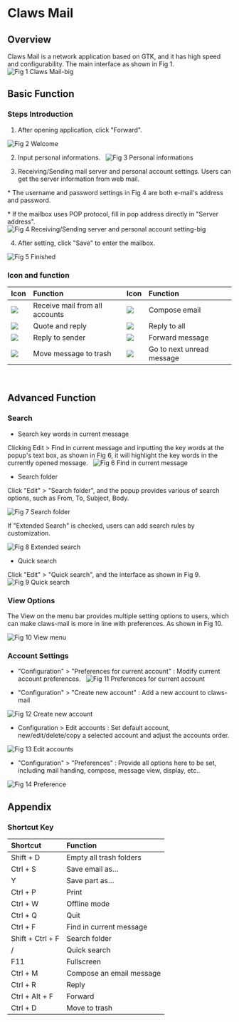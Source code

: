 # Claws Mail
## Overview
Claws Mail is a network application based on GTK, and it has high speed and configurability. The main interface as shown in Fig 1.
 
![Fig 1 Claws Mail-big](image/1.png)
<br>

## Basic Function

### Steps Introduction
1) After opening application, click "Forward".

![Fig 2 Welcome](image/2.png)

2) Input personal informations.
 
![Fig 3 Personal informations](image/3.png)

3) Receiving/Sending mail server and personal account settings. Users can get the server information from web mail.

\* The username and password settings in Fig 4 are both e-mail's address and password.

\* If the mailbox uses POP protocol, fill in pop address directly in "Server address".
 
![Fig 4 Receiving/Sending server and personal account setting-big](image/4.png)

4) After setting, click "Save" to enter the mailbox.

![Fig 5 Finished](image/5.png)

### Icon and function

| Icon | Function | Icon | Function |
| :------------ | :------------ | :------------ | :------------ |
|![](image/icon1.png)| Receive mail from all accounts |![](image/icon2.png)| Compose email 
|![](image/icon3.png)| Quote and reply |![](image/icon4.png)| Reply to all
|![](image/icon5.png)| Reply to sender | ![](image/icon6.png)| Forward message | 
|![](image/icon7.png)| Move message to trash |![](image/icon8.png)| Go to next unread message|

<br>

## Advanced Function
### Search 
* Search key words in current message

Clicking Edit > Find in current message and inputting the key words at the popup's text box, as shown in Fig 6, it will highlight the key words in the currently opened message.
 
![Fig 6 Find in current message](image/6.png)

* Search folder

Click "Edit" > "Search folder", and the popup provides various of search options, such as From, To, Subject, Body.

![Fig 7 Search folder](image/7.png)

If "Extended Search" is checked, users can add search rules by customization. 

![Fig 8 Extended search](image/8.png) 

* Quick search

Click "Edit" > "Quick search", and the interface as shown in Fig 9.
 
![Fig 9 Quick search](image/9.png)

### View Options
The View on the menu bar provides multiple setting options to users, which can make claws-mail is more in line with preferences. As shown in Fig 10.

![Fig 10 View menu](image/10.png)

### Account Settings
* "Configuration" > "Preferences for current account" : Modify current account preferences.
 
![Fig 11 Preferences for current account](image/11.png)

* "Configuration" > "Create new account" : Add a new account to claws-mail

![Fig 12 Create new account](image/12.png)

* Configuration > Edit accounts : Set default account, new/edit/delete/copy a selected account and adjust the accounts order.

![Fig 13 Edit accounts](image/13.png)

* "Configuration" > "Preferences" : Provide all options here to be set, including mail handing, compose, message view, display, etc..

![Fig 14 Preference](image/14.png)
<br>

## Appendix
### Shortcut Key

| Shortcut | Function |
| :------- | :------- |
| Shift + D | Empty all trash folders |
| Ctrl + S | Save email as… |
| Y | Save part as… |
| Ctrl + P | Print |
| Ctrl + W | Offline mode|
| Ctrl + Q | Quit |
| Ctrl + F | Find in current message |
| Shift + Ctrl + F | Search folder |
| / | Quick search |
| F11 | Fullscreen |
| Ctrl + M | Compose an email message |
| Ctrl + R | Reply |
| Ctrl + Alt + F | Forward |
| Ctrl + D | Move to trash |

